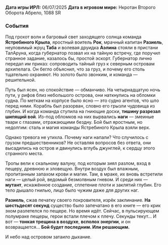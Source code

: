 **Дата игры ИРЛ:** 06/07/2025
**Дата в игровом мире:** Нкротан Второго Оборота Абрело, 1088 SR
### События 
Под грохот волн и багровый свет заходящего солнца команда **Ястребиного Крыла**, яростный воитель **Рок**, мрачный капитан **Разиель**, неуловимый жруц **Таба** и волевая друидка **Аэлина** стояли в пристани ТалАруна, когда губернатор позвал их на тайную встречу, где поручил странное задание, казалось бы, простой эскорт. Губернатор лично передал им приказ: сопроводить тайный груз к северным островам архипелага. Он бегло объяснил, что за груз, и почему его столь тщательно охраняют. Но золото было звонким, и команда — решительной.

Путь был ясен, но спокойствие — обманчиво. На четырнадцатую ночь пути, у рифов близ небольшого острова, они наткнулись на обломки судна. По меткам на корпусе было ясно — это судно агентов, что шло перед ними. Корабль был разорван, словно его грызли чудовища из глубин. И когда команда ступила на гниющие доски, **тишину разрезал шипящий вой**. Из-под обломков на них вырвались **наги** — змеиные твари с глазами, отражающими бездну. Бой был яростным, но недолгим: сталь и магия команды Ястребиного Крыла взяли верх.

Однако тревога не утихла. Почему наги напали? Что случилось с грузом предшественников? Не оставляя вопросов без ответа, они высадились на остров и двинулись вглубь джунглей, к сердцу этого странного места.

Тропы вели к скальному валуну, под которым зиял разлом, вход в пещеру, древнюю и зловещую. Внутри воздух был влажным, пропитанным запахом крови и магии. Там, в мраке, их вновь встретили наги — целый рой, ведомый безмолвным гневом. И среди них — **мутант**, искажённое создание, сплетение плоти и заклятий глубин. Его тело дышало гнилью, лицо было чужим даже для других наг.

**Разиель**, сжав печатку своего покровителя, изрёк заклинание. **На шестьдесят секунд** существо было запечатано в его книге — его крик эхом разлетелся по пещере. Но время идёт. Сейчас, в пульсирующем полумраке пещеры, герои встали плечом к плечу. Секунды текут... И вот — **тонкая трещина в воздухе**, **всполох энергии**, и он возвращается… **Бой будет последним. Или решающим.**

И небо над островом затаило дыхание.